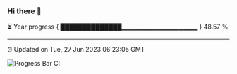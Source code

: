 ### Hi there 👋

⏳ Year progress { ██████████████▁▁▁▁▁▁▁▁▁▁▁▁▁▁▁▁ } 48.57 %

---

⏰ Updated on Tue, 27 Jun 2023 06:23:05 GMT

![Progress Bar CI](https://github.com/liununu/liununu/workflows/Progress%20Bar%20CI/badge.svg)
